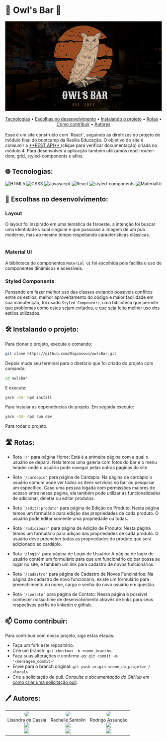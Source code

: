 # 🦉 Owl's Bar 🦉

<p align="center" width="100%">
<img src="./src/assets/imgReadme.png"/>
</p>

 <div align='center'>
 <a href='#-tecnologias'>Tecnologias</a> •
 <a href='#-escolhas-no-desenvolvimento'>Escolhas no desenvolvimento</a> • 
 <a href='#%EF%B8%8F-instalando-o-projeto'>Instalando o projeto</a> •
 <a href='#%EF%B8%8F-rotas'>Rotas</a> •
 <a href='#-como-contribuir'>Como contribuir</a> •
 <a href='#%EF%B8%8F-autores'>Autores</a>
</div>

<br>
Esse é um site construido com `React`, seguindo as diretrizes do projeto de módulo final do bootcamp da Resilia Educação. O objetivo do site é consumir a <a href="https://github.com/Digoassun/APIRest_Pub/blob/master/readme.md"> **REST API** </a> (clique para verificar documentação) criada no módulo 4. Para desenvolver a aplicação também utilizamos react-router-dom, grid, styled-components e afins.
<br>

## 🌐 Tecnologias:

<img alt="HTML5" src="https://img.shields.io/badge/HTML5-E34F26?style=for-the-badge&logo=html5&logoColor=white" />
<img alt="CSS3" src="https://img.shields.io/badge/CSS3-1572B6?style=for-the-badge&logo=css3&logoColor=white" />
<img alt="Javascript" src="https://img.shields.io/badge/JavaScript-F7DF1E?style=for-the-badge&logo=javascript&logoColor=black" />
<img alt="React" src="https://img.shields.io/badge/react-%2320232a.svg?style=for-the-badge&logo=react&logoColor=%2361DAFB" />
<img alt="styled-components" src="https://img.shields.io/badge/styled--components-DB7093?style=for-the-badge&logo=styled-components&logoColor=white" />
<img alt="MaterialUi" src="https://img.shields.io/badge/Material--UI-0081CB?style=for-the-badge&logo=material-ui&logoColor=white" />

## 🧠 Escolhas no desenvolvimento:

### Layout

O layout foi inspirado em uma temática de faroeste, a intenção foi buscar uma identidade visual singular e que passasse a imagem de um pub moderno, mas ao mesmo tempo respeitando caracteristicas clássicas.

<p align="center" style="display: flex; align-items: flex-start; justify-content: center;">
  <img alt="" title="" src="https://user-images.githubusercontent.com/102765815/188917693-062e3eed-a1a1-4207-89fe-ab78a66fc868.gif">
</p>

### Material UI

A biblioteca de componentes ```Material UI``` foi escolhida pois facilita o uso de componentes dinâmicos e acessíveis.

### Styled Components

Pensando em fazer melhor uso das classes evitando possíveis conflitos entre os estilos, melhor aproveitamento do código e maior facilidade em sua manutenção, foi usado ```Styled Components```, uma biblioteca que permite que problemas como estes sejam evitados, e que seja feito melhor uso dos estilos utilizados. 

## 🛠️ Instalando o projeto:

Para clonar o projeto, execute o comando:
```bash
git clone https://github.com/Digoassun/owlsBar.git
```
Depois mude seu terminal para o diretório que foi criado do projeto com comando:
```bash
cd owlsBar
```
E execute:
```bash
yarn -OU- npm install
```
Para instalar as dependências do projeto. Em seguida execute:

```bash
yarn -OU- npm run dev
```
Para rodar o projeto.

## 🛣️ Rotas:

* Rota ```'/'``` para página Home: Está é a primeira página com a qual o usuário se depara. Nela temos uma galeria com fotos do bar e o menu header onde o usuário pode navegar pelas outras páginas do site.

* Rota ```'/cardapio'``` para página de Cárdapio: Na página de cardápio o usuário comum pode ver todos os itens servidos no bar ou pesquisar um específico. Caso uma pessoa logada com permissões maiores de acesso entre nessa página, ela também pode utilizar as funcionalidades de adicionar, deletar ou editar produtos.

* Rota ```'/edit/:produto'``` para página de Edição de Produto: Nesta página temos um formulário para edição das propriedades de cada produto. O usuário pode editar somente uma propriedade ou todas.

* Rota ```'/adicionar'``` para página de Adição de Produto: Nesta página temos um formulário para adiçao das propriedades de cada produto. O usuário deve preencher todas as propriedades do produto que será adicionado ao cardápio.

* Rota ```'/login'``` para página de Login de Usuário: A página de login de usuário contém um formulário para que um funcionário do bar possa se logar no site, e também um link para cadastro de novos funcionários.

* Rota ```'/cadastro'``` para página de Cadastro de Novos Funcinários: Na página de cadastro de novo funcionário, existe um formulário para preenchimento do nome, cargo e senha do novo usuário em questão.

* Rota ```'/contato'``` para página de Contato: Nessa página é possível conhecer nosso time de desenvolvimento através de links para seus respectivos perfis no linkedin e github.

## 📫 Como contribuir:

Para contribuir com nosso projeto, siga estas etapas:

- Faça um fork este repositório.
- Crie um branch: `git checkout -b <nome_branch>`.
- Faça suas alterações e confirme-as: `git commit -m '<mensagem_commit>'`
- Envie para o branch original: `git push origin <nome_do_projeto> / <local>`
- Crie a solicitação de pull.
 _Consulte a documentação do GitHub em_ [como criar uma solicitação pull](https://help.github.com/en/github/collaborating-with-issues-and-pull-requests/creating-a-pull-request).
 
## 🖊️ Autores: 

<table align="center">
 <tr>
   <td align="center">
     <img style="border-radius: 50%;" src="https://avatars.githubusercontent.com/u/102766893?v=4" width="100px;"><br>
     Lisandra de Cássia <br>
     <a href="https://www.linkedin.com/in/lisandradecassia/">
     <img src="https://img.shields.io/badge/LinkedIn-0077B5?style=for-the-badge&logo=linkedin&logoColor=white"></a><br>
    <a href="https://github.com/Lisandradecassia">
     <img src="https://img.shields.io/badge/GitHub-100000?style=for-the-badge&logo=github&logoColor=white"></a>
   </td>
  <td align="center">
     <img style="border-radius: 50%;" src="https://avatars.githubusercontent.com/u/102765815?v=4" width="100px;"><br>
     Rachelle Santolin <br>
     <a href="https://www.linkedin.com/in/rachelle-santolin/">
     <img src="https://img.shields.io/badge/LinkedIn-0077B5?style=for-the-badge&logo=linkedin&logoColor=white"></a><br>
     <a href="https://github.com/rachellesdev">
     <img src="https://img.shields.io/badge/GitHub-100000?style=for-the-badge&logo=github&logoColor=white"></a>
   </td>
   <td align="center">
     <img style="border-radius: 50%;" src="https://avatars.githubusercontent.com/u/102702258?v=4" width="100px;"><br>
     Rodrigo Assunção <br>
     <a href="https://www.linkedin.com/in/rodrigo-assun/">
     <img src="https://img.shields.io/badge/LinkedIn-0077B5?style=for-the-badge&logo=linkedin&logoColor=white"></a><br>
    <a href="https://github.com/Digoassun">
     <img src="https://img.shields.io/badge/GitHub-100000?style=for-the-badge&logo=github&logoColor=white"></a>
   </td>
   </tr>
 </table>
 
